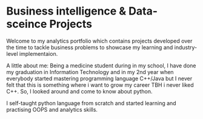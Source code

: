 # Business intelligence & Data-sceince Projects
Welcome to my analytics portfolio which contains projects developed over the time to tackle business problems to showcase my learning and industry-level implementaion.

A little about me:
Being a medicine student during in my school, I have done my graduation in Information Technology and in my 2nd year when everybody started mastering programming language C++/Java but I never felt that this is something where i want to grow my career TBH i never liked C++. So, I looked around and come to know about python.

I self-taught python language from scratch and started learning and practising OOPS and analytics skills.

